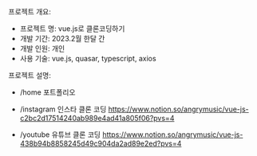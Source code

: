 프로젝트 개요:

- 프로젝트 명: vue.js로 클론코딩하기
- 개발 기간: 2023.2월 한달 간
- 개발 인원: 개인
- 사용 기술: vue.js, quasar, typescript, axios

프로젝트 설명:

- /home 포트폴리오

- /instagram 인스타 클론 코딩
  https://www.notion.so/angrymusic/vue-js-c2bc2d17514240ab989e4ad41a805f06?pvs=4

- /youtube 유튜브 클론 코딩
  https://www.notion.so/angrymusic/vue-js-438b94b8858245d49c904da2ad89e2ed?pvs=4
